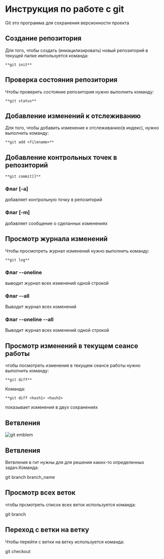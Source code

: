 # Инструкция по работе с git

Git это программа для сохранения версионности проекта

## Создание репозитория

Для того, чтобы создать (иниацилизировать) новый
репозиторий в текущей папке импользуется команда:

    **git init**

## Проверка состояния репозитория

Чтобы проверить состояние репозитория нужно выполнить
команду:

    **git status**

## Добавление изменений к отслеживанию

Для того, чтобы добавить изменение к отслеживанию(в индекс), нужно выполнить команду:

    **git add <filename>**

## Добавление контрольных точек в репозиторий

    **git commit[]**

### Флаг [-а]

добавляет контрольную точку в репозиторий

### Флаг [-m]

добавляет сообщение о сделанных изменениях

## Просмотр журнала изменений

Чтобы просмотреть журнал изменений нужно выполнить команду:

    **git log**

### Флаг --oneline

выводит журнал всех изменений одной строкой

### Флаг --all

Выводит журнал всех изменений

### Флаг --oneline --all

Выводит журнал всех изменений одной строкой

## Просмотр изменений в текущем сеансе работы

чтобы посмотреть изменения в текущем сеансе работы нужно выполнить команду:

    **git diff**

Команда:

    **git diff <hash1> <hash2>

показывает изменения в двух сохранениях

## Ветвления

![git emblem](python.png)

## Ветвления

Ветвления в гит нужны для для решения каких-то определенных задач.Команда:

git branch branch_name

## Просмотр всех веток

чтобы прсмотреть список всех веток используется команда:

git branch

## Переход с ветки на ветку

Чтобы перейти с ветки на ветку используется команда:

git checkout